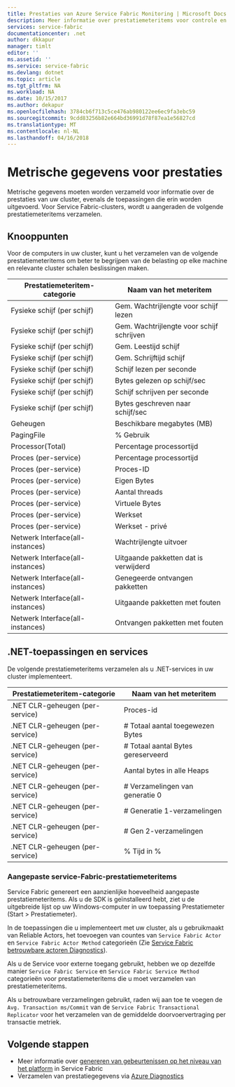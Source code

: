 ```yaml
---
title: Prestaties van Azure Service Fabric Monitoring | Microsoft Docs
description: Meer informatie over prestatiemeteritems voor controle en diagnostische gegevens van Azure Service Fabric-clusters.
services: service-fabric
documentationcenter: .net
author: dkkapur
manager: timlt
editor: ''
ms.assetid: ''
ms.service: service-fabric
ms.devlang: dotnet
ms.topic: article
ms.tgt_pltfrm: NA
ms.workload: NA
ms.date: 10/15/2017
ms.author: dekapur
ms.openlocfilehash: 3784cb6f713c5ce476ab980122ee6ec9fa3ebc59
ms.sourcegitcommit: 9cdd83256b82e664bd36991d78f87ea1e56827cd
ms.translationtype: MT
ms.contentlocale: nl-NL
ms.lasthandoff: 04/16/2018
---
```

# <a name="performance-metrics"></a>Metrische gegevens voor prestaties

Metrische gegevens moeten worden verzameld voor informatie over de prestaties van uw cluster, evenals de toepassingen die erin worden uitgevoerd. Voor Service Fabric-clusters, wordt u aangeraden de volgende prestatiemeteritems verzamelen.

## <a name="nodes"></a>Knooppunten

Voor de computers in uw cluster, kunt u het verzamelen van de volgende prestatiemeteritems om beter te begrijpen van de belasting op elke machine en relevante cluster schalen beslissingen maken.

| Prestatiemeteritem-categorie | Naam van het meteritem |
| --- | --- |
| Fysieke schijf (per schijf) | Gem. Wachtrijlengte voor schijf lezen |
| Fysieke schijf (per schijf) | Gem. Wachtrijlengte voor schijf schrijven |
| Fysieke schijf (per schijf) | Gem. Leestijd schijf |
| Fysieke schijf (per schijf) | Gem. Schrijftijd schijf |
| Fysieke schijf (per schijf) | Schijf lezen per seconde |
| Fysieke schijf (per schijf) | Bytes gelezen op schijf/sec |
| Fysieke schijf (per schijf) | Schijf schrijven per seconde |
| Fysieke schijf (per schijf) | Bytes geschreven naar schijf/sec |
| Geheugen | Beschikbare megabytes (MB) |
| PagingFile | % Gebruik |
| Processor(Total) | Percentage processortijd |
| Proces (per-service) | Percentage processortijd |
| Proces (per-service) | Proces-ID |
| Proces (per-service) | Eigen Bytes |
| Proces (per-service) | Aantal threads |
| Proces (per-service) | Virtuele Bytes |
| Proces (per-service) | Werkset |
| Proces (per-service) | Werkset - privé |
| Netwerk Interface(all-instances) | Wachtrijlengte uitvoer |
| Netwerk Interface(all-instances) | Uitgaande pakketten dat is verwijderd |
| Netwerk Interface(all-instances) | Genegeerde ontvangen pakketten |
| Netwerk Interface(all-instances) | Uitgaande pakketten met fouten |
| Netwerk Interface(all-instances) | Ontvangen pakketten met fouten |

## <a name="net-applications-and-services"></a>.NET-toepassingen en services

De volgende prestatiemeteritems verzamelen als u .NET-services in uw cluster implementeert. 

| Prestatiemeteritem-categorie | Naam van het meteritem |
| --- | --- |
| .NET CLR-geheugen (per-service) | Proces-id |
| .NET CLR-geheugen (per-service) | # Totaal aantal toegewezen Bytes |
| .NET CLR-geheugen (per-service) | # Totaal aantal Bytes gereserveerd |
| .NET CLR-geheugen (per-service) | Aantal bytes in alle Heaps |
| .NET CLR-geheugen (per-service) | # Verzamelingen van generatie 0 |
| .NET CLR-geheugen (per-service) | # Generatie 1-verzamelingen |
| .NET CLR-geheugen (per-service) | # Gen 2-verzamelingen |
| .NET CLR-geheugen (per-service) | % Tijd in % |

### <a name="service-fabrics-custom-performance-counters"></a>Aangepaste service-Fabric-prestatiemeteritems

Service Fabric genereert een aanzienlijke hoeveelheid aangepaste prestatiemeteritems. Als u de SDK is geïnstalleerd hebt, ziet u de uitgebreide lijst op uw Windows-computer in uw toepassing Prestatiemeter (Start > Prestatiemeter). 

In de toepassingen die u implementeert met uw cluster, als u gebruikmaakt van Reliable Actors, het toevoegen van countes van `Service Fabric Actor` en `Service Fabric Actor Method` categorieën (Zie [Service Fabric betrouwbare actoren Diagnostics](service-fabric-reliable-actors-diagnostics.md)).

Als u de Service voor externe toegang gebruikt, hebben we op dezelfde manier `Service Fabric Service` en `Service Fabric Service Method` categorieën voor prestatiemeteritems die u moet verzamelen van prestatiemeteritems. 

Als u betrouwbare verzamelingen gebruikt, raden wij aan toe te voegen de `Avg. Transaction ms/Commit` van de `Service Fabric Transactional Replicator` voor het verzamelen van de gemiddelde doorvoervertraging per transactie metriek.


## <a name="next-steps"></a>Volgende stappen

* Meer informatie over [genereren van gebeurtenissen op het niveau van het platform](service-fabric-diagnostics-event-generation-infra.md) in Service Fabric
* Verzamelen van prestatiegegevens via [Azure Diagnostics](service-fabric-diagnostics-event-aggregation-wad.md)

